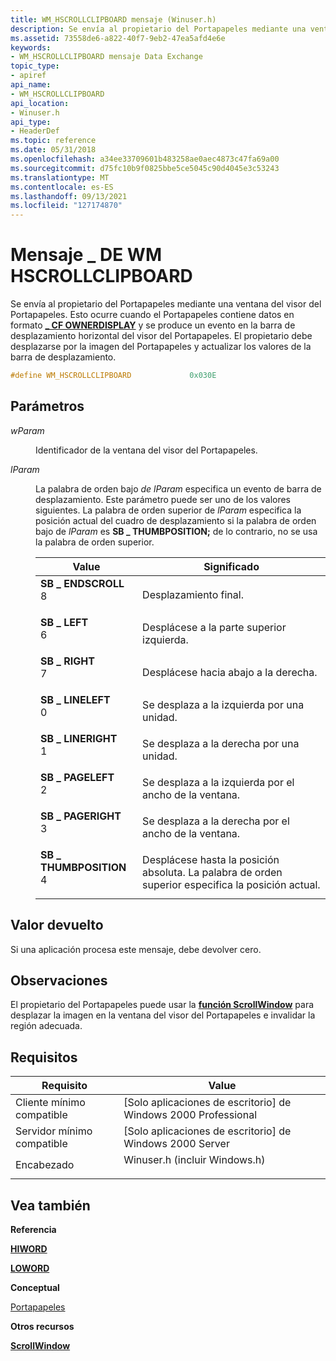 ```yaml
---
title: WM_HSCROLLCLIPBOARD mensaje (Winuser.h)
description: Se envía al propietario del Portapapeles mediante una ventana del visor del Portapapeles.
ms.assetid: 73558de6-a822-40f7-9eb2-47ea5afd4e6e
keywords:
- WM_HSCROLLCLIPBOARD mensaje Data Exchange
topic_type:
- apiref
api_name:
- WM_HSCROLLCLIPBOARD
api_location:
- Winuser.h
api_type:
- HeaderDef
ms.topic: reference
ms.date: 05/31/2018
ms.openlocfilehash: a34ee33709601b483258ae0aec4873c47fa69a00
ms.sourcegitcommit: d75fc10b9f0825bbe5ce5045c90d4045e3c53243
ms.translationtype: MT
ms.contentlocale: es-ES
ms.lasthandoff: 09/13/2021
ms.locfileid: "127174870"
---
```

# <a name="wm_hscrollclipboard-message"></a>Mensaje \_ DE WM HSCROLLCLIPBOARD

Se envía al propietario del Portapapeles mediante una ventana del visor del Portapapeles. Esto ocurre cuando el Portapapeles contiene datos en formato [**\_ CF OWNERDISPLAY**](standard-clipboard-formats.md) y se produce un evento en la barra de desplazamiento horizontal del visor del Portapapeles. El propietario debe desplazarse por la imagen del Portapapeles y actualizar los valores de la barra de desplazamiento.


```C++
#define WM_HSCROLLCLIPBOARD             0x030E
```



## <a name="parameters"></a>Parámetros

<dl> <dt>

*wParam* 
</dt> <dd>

Identificador de la ventana del visor del Portapapeles.

</dd> <dt>

*lParam* 
</dt> <dd>

La palabra de orden bajo *de lParam* especifica un evento de barra de desplazamiento. Este parámetro puede ser uno de los valores siguientes. La palabra de orden superior de *lParam* especifica la posición actual del cuadro de desplazamiento si la palabra de orden bajo de *lParam* es **SB \_ THUMBPOSITION;** de lo contrario, no se usa la palabra de orden superior.



| Value                                                                                                                                                                                                                         | Significado                                                                                           |
|-------------------------------------------------------------------------------------------------------------------------------------------------------------------------------------------------------------------------------|---------------------------------------------------------------------------------------------------|
| <span id="SB_ENDSCROLL"></span><span id="sb_endscroll"></span><dl> <dt>**SB \_ ENDSCROLL**</dt> <dt>8</dt> </dl>             | Desplazamiento final.<br/>                                                                            |
| <span id="SB_LEFT"></span><span id="sb_left"></span><dl> <dt>**SB \_ LEFT**</dt> <dt>6</dt> </dl>                            | Desplácese a la parte superior izquierda.<br/>                                                                  |
| <span id="SB_RIGHT"></span><span id="sb_right"></span><dl> <dt>**SB \_ RIGHT**</dt> <dt>7</dt> </dl>                         | Desplácese hacia abajo a la derecha.<br/>                                                                 |
| <span id="SB_LINELEFT"></span><span id="sb_lineleft"></span><dl> <dt>**SB \_ LINELEFT**</dt> <dt>0</dt> </dl>                | Se desplaza a la izquierda por una unidad.<br/>                                                              |
| <span id="SB_LINERIGHT"></span><span id="sb_lineright"></span><dl> <dt>**SB \_ LINERIGHT**</dt> <dt>1</dt> </dl>             | Se desplaza a la derecha por una unidad.<br/>                                                             |
| <span id="SB_PAGELEFT"></span><span id="sb_pageleft"></span><dl> <dt>**SB \_ PAGELEFT**</dt> <dt>2</dt> </dl>                | Se desplaza a la izquierda por el ancho de la ventana.<br/>                                               |
| <span id="SB_PAGERIGHT"></span><span id="sb_pageright"></span><dl> <dt>**SB \_ PAGERIGHT**</dt> <dt>3</dt> </dl>             | Se desplaza a la derecha por el ancho de la ventana.<br/>                                              |
| <span id="SB_THUMBPOSITION"></span><span id="sb_thumbposition"></span><dl> <dt>**SB \_ THUMBPOSITION**</dt> <dt>4</dt> </dl> | Desplácese hasta la posición absoluta. La palabra de orden superior especifica la posición actual.<br/> |



 

</dd> </dl>

## <a name="return-value"></a>Valor devuelto

Si una aplicación procesa este mensaje, debe devolver cero.

## <a name="remarks"></a>Observaciones

El propietario del Portapapeles puede usar la [**función ScrollWindow**](https://msdn.microsoft.com/library/Cc410994(v=MSDN.10).aspx) para desplazar la imagen en la ventana del visor del Portapapeles e invalidar la región adecuada.

## <a name="requirements"></a>Requisitos



| Requisito | Value |
|-------------------------------------|----------------------------------------------------------------------------------------------------------|
| Cliente mínimo compatible<br/> | \[Solo aplicaciones de escritorio\] de Windows 2000 Professional<br/>                                               |
| Servidor mínimo compatible<br/> | \[Solo aplicaciones de escritorio\] de Windows 2000 Server<br/>                                                     |
| Encabezado<br/>                   | <dl> <dt>Winuser.h (incluir Windows.h)</dt> </dl> |



## <a name="see-also"></a>Vea también

<dl> <dt>

**Referencia**
</dt> <dt>

[**HIWORD**](/previous-versions/windows/desktop/legacy/ms632657(v=vs.85))
</dt> <dt>

[**LOWORD**](/previous-versions/windows/desktop/legacy/ms632659(v=vs.85))
</dt> <dt>

**Conceptual**
</dt> <dt>

[Portapapeles](clipboard.md)
</dt> <dt>

**Otros recursos**
</dt> <dt>

[**ScrollWindow**](https://msdn.microsoft.com/library/Cc410994(v=MSDN.10).aspx)
</dt> </dl>

 

